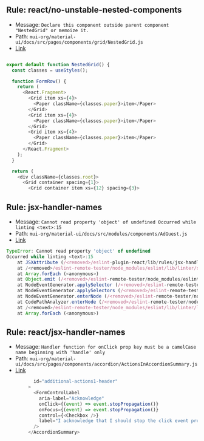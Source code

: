 ## Rule: react/no-unstable-nested-components
- Message: `Declare this component outside parent component "NestedGrid" or memoize it.`
- Path: `mui-org/material-ui/docs/src/pages/components/grid/NestedGrid.js`
- [Link](https://github.com/mui-org/material-ui/blob/HEAD/docs/src/pages/components/grid/NestedGrid.js#L20-L34)
```js

export default function NestedGrid() {
  const classes = useStyles();

  function FormRow() {
    return (
      <React.Fragment>
        <Grid item xs={4}>
          <Paper className={classes.paper}>item</Paper>
        </Grid>
        <Grid item xs={4}>
          <Paper className={classes.paper}>item</Paper>
        </Grid>
        <Grid item xs={4}>
          <Paper className={classes.paper}>item</Paper>
        </Grid>
      </React.Fragment>
    );
  }

  return (
    <div className={classes.root}>
      <Grid container spacing={1}>
        <Grid container item xs={12} spacing={3}>
```

## Rule: jsx-handler-names
- Message: `Cannot read property 'object' of undefined
Occurred while linting <text>:15`
- Path: `mui-org/material-ui/docs/src/modules/components/AdGuest.js`
- [Link](https://github.com/mui-org/material-ui/blob/HEAD/docs/src/modules/components/AdGuest.js#L0)
```js
TypeError: Cannot read property 'object' of undefined
Occurred while linting <text>:15
    at JSXAttribute (/<removed>/eslint-plugin-react/lib/rules/jsx-handler-names.js:112:52)
    at /<removed>/eslint-remote-tester/node_modules/eslint/lib/linter/safe-emitter.js:45:58
    at Array.forEach (<anonymous>)
    at Object.emit (/<removed>/eslint-remote-tester/node_modules/eslint/lib/linter/safe-emitter.js:45:38)
    at NodeEventGenerator.applySelector (/<removed>/eslint-remote-tester/node_modules/eslint/lib/linter/node-event-generator.js:254:26)
    at NodeEventGenerator.applySelectors (/<removed>/eslint-remote-tester/node_modules/eslint/lib/linter/node-event-generator.js:283:22)
    at NodeEventGenerator.enterNode (/<removed>/eslint-remote-tester/node_modules/eslint/lib/linter/node-event-generator.js:297:14)
    at CodePathAnalyzer.enterNode (/<removed>/eslint-remote-tester/node_modules/eslint/lib/linter/code-path-analysis/code-path-analyzer.js:711:23)
    at /<removed>/eslint-remote-tester/node_modules/eslint/lib/linter/linter.js:952:32
    at Array.forEach (<anonymous>)
```

## Rule: react/jsx-handler-names
- Message: `Handler function for onClick prop key must be a camelCase name beginning with 'handle' only`
- Path: `mui-org/material-ui/docs/src/pages/components/accordion/ActionsInAccordionSummary.js`
- [Link](https://github.com/mui-org/material-ui/blob/HEAD/docs/src/pages/components/accordion/ActionsInAccordionSummary.js#L31-L31)
```js
          id="additional-actions1-header"
        >
          <FormControlLabel
            aria-label="Acknowledge"
            onClick={(event) => event.stopPropagation()}
            onFocus={(event) => event.stopPropagation()}
            control={<Checkbox />}
            label="I acknowledge that I should stop the click event propagation"
          />
        </AccordionSummary>
```